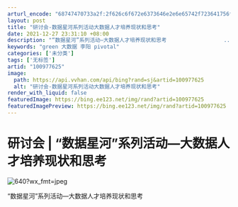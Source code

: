 ```yaml
---
arturl_encode: "68747470733a2f:2f626c6f672e6373646e2e6e65742f723641756f3532624b2f:61727469636c652f64657461696c732f313030393737363235"
layout: post
title: "研讨会-数据星河系列活动大数据人才培养现状和思考"
date: 2021-12-27 23:31:10 +08:00
description: "“数据星河”系列活动—大数据人才培养现状和思考                  ..._green"
keywords: "green 大数据 李阳 pivotal"
categories: ['未分类']
tags: ['无标签']
artid: "100977625"
image:
  path: https://api.vvhan.com/api/bing?rand=sj&artid=100977625
  alt: "研讨会-数据星河系列活动大数据人才培养现状和思考"
render_with_liquid: false
featuredImage: https://bing.ee123.net/img/rand?artid=100977625
featuredImagePreview: https://bing.ee123.net/img/rand?artid=100977625
---
```


# 研讨会 | “数据星河”系列活动—大数据人才培养现状和思考

![640?wx_fmt=jpeg](https://i-blog.csdnimg.cn/blog_migrate/4ba637f560d829f11d365da7fc9e5e12.jpeg)

“数据星河”系列活动—大数据人才培养现状和思考
